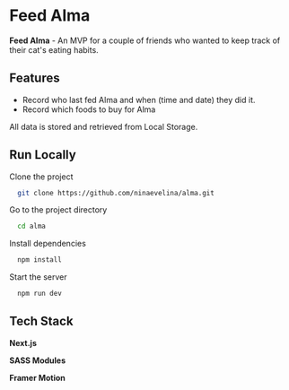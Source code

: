 # Feed Alma

**Feed Alma** - An MVP for a couple of friends who wanted to keep track of their cat's eating habits.

## Features

- Record who last fed Alma and when (time and date) they did it.
- Record which foods to buy for Alma

All data is stored and retrieved from Local Storage.

## Run Locally

Clone the project

```bash
  git clone https://github.com/ninaevelina/alma.git
```

Go to the project directory

```bash
  cd alma
```

Install dependencies

```bash
  npm install
```

Start the server

```bash
  npm run dev
```

## Tech Stack

**Next.js**

**SASS Modules**

**Framer Motion**
